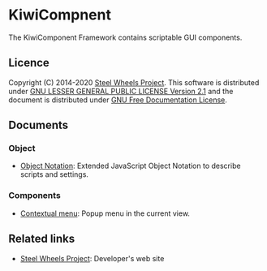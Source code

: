 # KiwiCompnent
The KiwiComponent Framework contains scriptable GUI components.

## Licence
Copyright (C) 2014-2020 [Steel Wheels Project](https://sites.google.com/site/steelwheelsproject/).
This software is distributed under [GNU LESSER GENERAL PUBLIC LICENSE Version 2.1](https://www.gnu.org/licenses/lgpl-2.1-standalone.html) and the document is distributed under [GNU Free Documentation License](https://www.gnu.org/licenses/fdl-1.3.en.html).

## Documents
### Object
* [Object Notation](https://github.com/steelwheels/KiwiScript/blob/master/KiwiLibrary/Document/Data/object-notation.md): Extended JavaScript Object Notation to describe scripts and settings.

### Components
* [Contextual menu](Document/components/contextual-menu.md): Popup menu in the current view.

## Related links
* [Steel Wheels Project](https://steelwheels.github.io): Developer's web site

